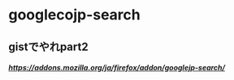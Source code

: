 # googlecojp-search
## gistでやれpart2
##### https://addons.mozilla.org/ja/firefox/addon/googlejp-search/
